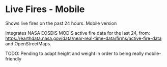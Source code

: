 Live Fires - Mobile
=====================

Shows live fires on the past 24 hours. Mobile version

Integrates NASA EOSDIS MODIS active fire data for the last 24, from: https://earthdata.nasa.gov/data/near-real-time-data/firms/active-fire-data and OpenStreetMaps.

TODO: Pending to adapt height and weight in order to being really mobile-friendly
